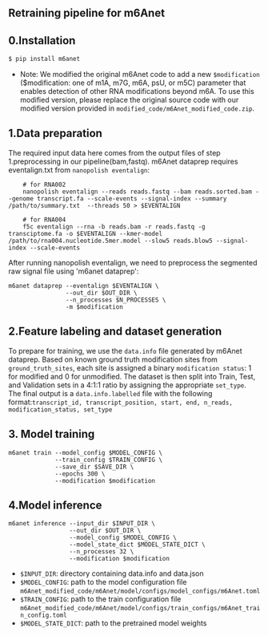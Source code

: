 ## Retraining pipeline for m6Anet
## 0.Installation
```sh
$ pip install m6anet
```
- Note: We modified the original m6Anet code to add a new `$modification` ($modification: one of m1A, m7G, m6A, psU, or m5C) parameter that enables detection of other RNA modifications beyond m6A. To use this modified version, please replace the original source code with our modified version provided in `modified_code/m6Anet_modified_code.zip`.
## 1.Data preparation
The required input data here comes from the output files of step 1.preprocessing in our pipeline(bam,fastq).
m6Anet dataprep requires eventalign.txt from ``nanopolish eventalign``:
```
    # for RNA002
    nanopolish eventalign --reads reads.fastq --bam reads.sorted.bam --genome transcript.fa --scale-events --signal-index --summary /path/to/summary.txt  --threads 50 > $EVENTALIGN

    # for RNA004
    f5c eventalign --rna -b reads.bam -r reads.fastq -g transciptome.fa -o $EVENTALIGN --kmer-model /path/to/rna004.nucleotide.5mer.model --slow5 reads.blow5 --signal-index --scale-events
```
After running nanopolish eventalign, we need to preprocess the segmented raw signal file using 'm6anet dataprep':
```
m6anet dataprep --eventalign $EVENTALIGN \
                --out_dir $OUT_DIR \
                --n_processes $N_PROCESSES \
                -m $modification 
```
## 2.Feature labeling and dataset generation
To prepare for training, we use the `data.info` file generated by m6Anet dataprep. Based on known ground truth modification sites from `ground_truth_sites`, each site is assigned a binary `modification status`: 1 for modified and 0 for unmodified. The dataset is then split into Train, Test, and Validation sets in a 4:1:1 ratio by assigning the appropriate `set_type`. The final output is a `data.info.labelled` file with the following format:`transcript_id, transcript_position, start, end, n_reads, modification_status, set_type`
## 3. Model training
```
m6anet train --model_config $MODEL_CONFIG \
             --train_config $TRAIN_CONFIG \
             --save_dir $SAVE_DIR \
             --epochs 300 \
             --modification $modification
```
## 4.Model inference
```
m6anet inference --input_dir $INPUT_DIR \
                 --out_dir $OUT_DIR \
                 --model_config $MODEL_CONFIG \
                 --model_state_dict $MODEL_STATE_DICT \
                 --n_processes 32 \
                 --modification $modification
```
* ``$INPUT_DIR``: directory containing data.info and data.json
* ``$MODEL_CONFIG``: path to the model configuration file `m6Anet_modified_code/m6Anet/model/configs/model_configs/m6Anet.toml`
* ``$TRAIN_CONFIG``: path to the train configuration file `m6Anet_modified_code/m6Anet/model/configs/train_configs/m6Anet_train_config.toml`
* ``$MODEL_STATE_DICT``: path to the pretrained model weights
